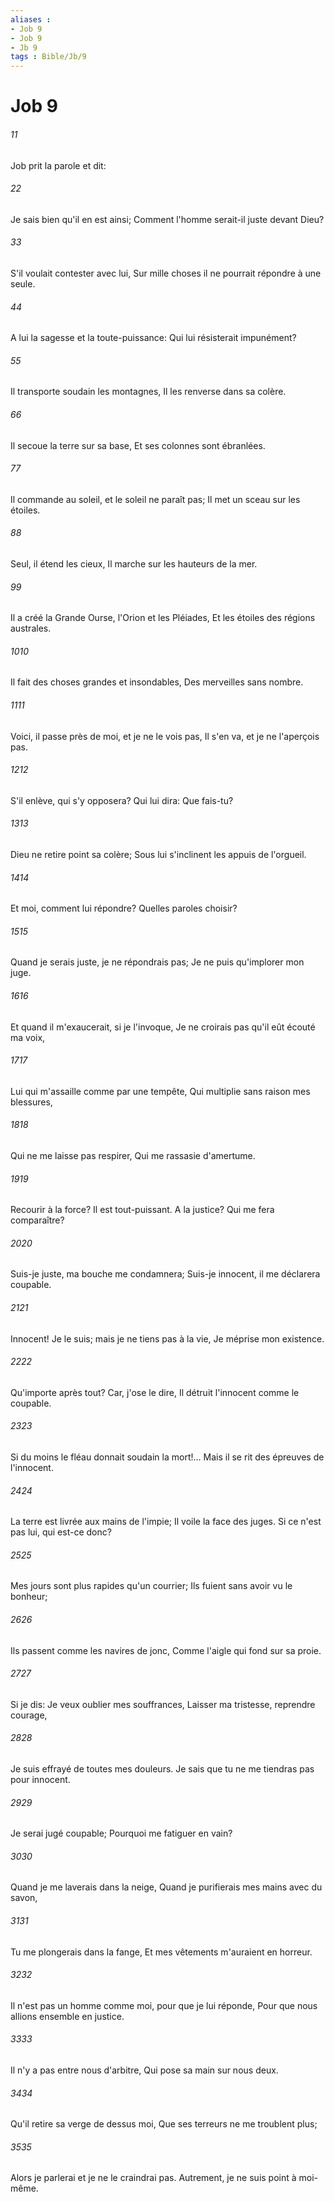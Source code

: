 ```yaml
---
aliases : 
- Job 9
- Job 9
- Jb 9
tags : Bible/Jb/9
---
```


# Job 9

###### 11
Job prit la parole et dit:
###### 22
Je sais bien qu'il en est ainsi; Comment l'homme serait-il juste devant Dieu?
###### 33
S'il voulait contester avec lui, Sur mille choses il ne pourrait répondre à une seule.
###### 44
A lui la sagesse et la toute-puissance: Qui lui résisterait impunément?
###### 55
Il transporte soudain les montagnes, Il les renverse dans sa colère.
###### 66
Il secoue la terre sur sa base, Et ses colonnes sont ébranlées.
###### 77
Il commande au soleil, et le soleil ne paraît pas; Il met un sceau sur les étoiles.
###### 88
Seul, il étend les cieux, Il marche sur les hauteurs de la mer.
###### 99
Il a créé la Grande Ourse, l'Orion et les Pléiades, Et les étoiles des régions australes.
###### 1010
Il fait des choses grandes et insondables, Des merveilles sans nombre.
###### 1111
Voici, il passe près de moi, et je ne le vois pas, Il s'en va, et je ne l'aperçois pas.
###### 1212
S'il enlève, qui s'y opposera? Qui lui dira: Que fais-tu?
###### 1313
Dieu ne retire point sa colère; Sous lui s'inclinent les appuis de l'orgueil.
###### 1414
Et moi, comment lui répondre? Quelles paroles choisir?
###### 1515
Quand je serais juste, je ne répondrais pas; Je ne puis qu'implorer mon juge.
###### 1616
Et quand il m'exaucerait, si je l'invoque, Je ne croirais pas qu'il eût écouté ma voix,
###### 1717
Lui qui m'assaille comme par une tempête, Qui multiplie sans raison mes blessures,
###### 1818
Qui ne me laisse pas respirer, Qui me rassasie d'amertume.
###### 1919
Recourir à la force? Il est tout-puissant. A la justice? Qui me fera comparaître?
###### 2020
Suis-je juste, ma bouche me condamnera; Suis-je innocent, il me déclarera coupable.
###### 2121
Innocent! Je le suis; mais je ne tiens pas à la vie, Je méprise mon existence.
###### 2222
Qu'importe après tout? Car, j'ose le dire, Il détruit l'innocent comme le coupable.
###### 2323
Si du moins le fléau donnait soudain la mort!... Mais il se rit des épreuves de l'innocent.
###### 2424
La terre est livrée aux mains de l'impie; Il voile la face des juges. Si ce n'est pas lui, qui est-ce donc?
###### 2525
Mes jours sont plus rapides qu'un courrier; Ils fuient sans avoir vu le bonheur;
###### 2626
Ils passent comme les navires de jonc, Comme l'aigle qui fond sur sa proie.
###### 2727
Si je dis: Je veux oublier mes souffrances, Laisser ma tristesse, reprendre courage,
###### 2828
Je suis effrayé de toutes mes douleurs. Je sais que tu ne me tiendras pas pour innocent.
###### 2929
Je serai jugé coupable; Pourquoi me fatiguer en vain?
###### 3030
Quand je me laverais dans la neige, Quand je purifierais mes mains avec du savon,
###### 3131
Tu me plongerais dans la fange, Et mes vêtements m'auraient en horreur.
###### 3232
Il n'est pas un homme comme moi, pour que je lui réponde, Pour que nous allions ensemble en justice.
###### 3333
Il n'y a pas entre nous d'arbitre, Qui pose sa main sur nous deux.
###### 3434
Qu'il retire sa verge de dessus moi, Que ses terreurs ne me troublent plus;
###### 3535
Alors je parlerai et je ne le craindrai pas. Autrement, je ne suis point à moi-même.
